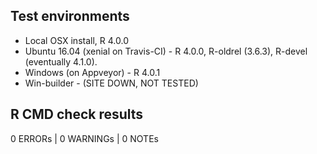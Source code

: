 ## Test environments

* Local OSX install, R 4.0.0
* Ubuntu 16.04 (xenial on Travis-CI) - R 4.0.0, R-oldrel (3.6.3), R-devel (eventually 4.1.0).
* Windows (on Appveyor) - R 4.0.1
* Win-builder - (SITE DOWN, NOT TESTED)

## R CMD check results

0 ERRORs | 0 WARNINGs | 0 NOTEs
